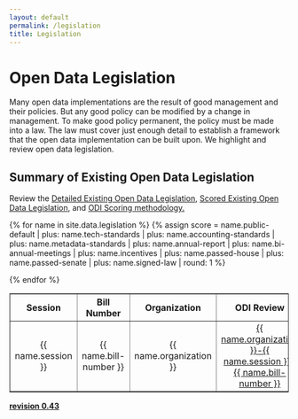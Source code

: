 ```yaml
---
layout: default
permalink: /legislation
title: Legislation
---
```


# Open Data Legislation
Many open data implementations are the result of good management and their policies. But any good policy can be modified by a change in management. To make good policy permanent, the policy must be made into a law. The law must cover just enough detail to establish a framework that the open data implementation can be built upon. We highlight and review open data legislation.

<!-- ## Model Open Data Legislation
  * [How to create open data legislation](/open-data-legislation-how-to)
  * [Open data legislation implementation](/open-data-legislation-implementation)
-->

## Summary of Existing Open Data Legislation
Review the <a target="_blank" href="/detailed-legislation">Detailed Existing Open Data Legislation</a>, <a target="_blank" href="/scored-legislation">Scored Existing Open Data Legislation</a>, and <a target="_blank" href="/scoring">ODI Scoring methodology.</a>
<table cellpadding="10" border="1">
	<tr>
		<th>Session</th>
		<th>Bill Number</th>
		<th>Organization</th>
		<th>ODI Review</a>
		<th>Bill Text</th>
		<th>Last Activity</th>
		<th>Score [100]</th>
	</tr>

{% for name in site.data.legislation %}
{% assign score = name.public-default | plus: name.tech-standards | plus: name.accounting-standards | plus: name.metadata-standards | plus: name.annual-report | plus: name.bi-annual-meetings | plus: name.incentives | plus: name.passed-house | plus: name.passed-senate | plus: name.signed-law | round: 1 %}
  <tr>
  	<td class="tablecolumn" align="center">{{ name.session }}</td>
  	<td class="tablecolumn" align="center">{{ name.bill-number }}</td>
  	<td class="tablecolumn" align="center">{{ name.organization }}</td>
  	<td class="tablecolumn largetablecolumn" align="center"><a target="_blank" href="{{ name.review }}</a></td>
  	<td class="tablecolumn largetablecolumn" align="center"><a target="_blank" href="{{ name.bill-text }}">{{ name.organization }}-{{ name.session }}-{{ name.bill-number }}</a></td>
  	<td class="tablecolumn largetablecolumn" align="center">{{ name.last-activity }}</td>
  	<td class="tablecolumn" align="center">{{ score }}</td>
  </tr>
{% endfor %}
</table>

**<a target="_blank" href="https://github.com/opendatainitiative/opendatalegislation/tree/0.43">revision 0.43</a>**
